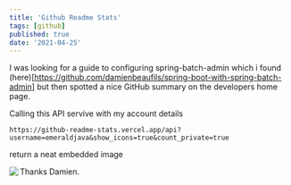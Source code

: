 ```yaml
---
title: 'Github Readme Stats'
tags: [github]
published: true
date: '2021-04-25'
---
```


I was looking for a guide to configuring spring-batch-admin which i found (here)[https://github.com/damienbeaufils/spring-boot-with-spring-batch-admin] but then spotted a nice GitHub summary on the developers home page.

Calling this API servive with my account details

    https://github-readme-stats.vercel.app/api?username=emeraldjava&show_icons=true&count_private=true

return a neat embedded image

<img align="left" src="https://github-readme-stats.vercel.app/api?username=emeraldjava&show_icons=true&count_private=true"/>

Thanks Damien.
